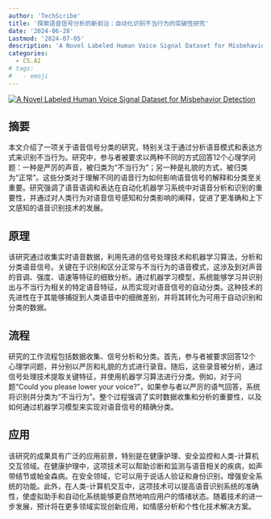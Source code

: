 ```yaml
---
author: 'TechScribe'
title: '探索语音信号分析的新前沿：自动化识别不当行为的突破性研究'
date: '2024-06-28'
Lastmod: '2024-07-05'
description: 'A Novel Labeled Human Voice Signal Dataset for Misbehavior Detection'
categories:
  - CS.AI
# tags:
#   - emoji
---
```


[![A Novel Labeled Human Voice Signal Dataset for Misbehavior Detection](https://arxiv-research-1301205113.cos.ap-guangzhou.myqcloud.com/images/2407.00188v1.pdf_0.jpg)](https://arxiv.org/abs/2407.00188v1)

## 摘要

本文介绍了一项关于语音信号分类的研究，特别关注于通过分析语音模式和表达方式来识别不当行为。研究中，参与者被要求以两种不同的方式回答12个心理学问题：一种是严厉的声音，被归类为“不当行为”；另一种是礼貌的方式，被归类为“正常”。这些分类对于理解不同的语音行为如何影响语音信号的解释和分类至关重要。研究强调了语音语调和表达在自动化机器学习系统中对语音分析和识别的重要性，并通过对人类行为对语音信号感知和分类影响的阐释，促进了更准确和上下文感知的语音识别技术的发展。<!--more-->

## 原理

该研究通过收集实时语音数据，利用先进的信号处理技术和机器学习算法，分析和分类语音信号。关键在于识别和区分正常与不当行为的语音模式，这涉及到对声音的音调、强度、语速等特征的细致分析。通过机器学习模型，系统能够学习并识别出与不当行为相关的特定语音特征，从而实现对语音信号的自动分类。这种技术的先进性在于其能够捕捉到人类语音中的细微差别，并将其转化为可用于自动识别和分类的数据。

## 流程

研究的工作流程包括数据收集、信号分析和分类。首先，参与者被要求回答12个心理学问题，并分别以严厉和礼貌的方式进行录音。随后，这些录音被分析，通过信号处理技术提取关键特征，并使用机器学习算法进行分类。例如，对于问题“Could you please lower your voice?”，如果参与者以严厉的语气回答，系统将识别并分类为“不当行为”。整个过程强调了实时数据收集和分析的重要性，以及如何通过机器学习模型来实现对语音信号的精确分类。

## 应用

该研究的成果具有广泛的应用前景，特别是在健康护理、安全监控和人类-计算机交互领域。在健康护理中，这项技术可以帮助诊断和监测与语音相关的疾病，如声带结节或帕金森病。在安全领域，它可以用于说话人验证和身份识别，增强安全系统的功能。此外，在人类-计算机交互中，这项技术可以提高语音识别系统的准确性，使虚拟助手和自动化系统能够更自然地响应用户的情绪状态。随着技术的进一步发展，预计将在更多领域实现创新应用，如情感分析和个性化技术解决方案。